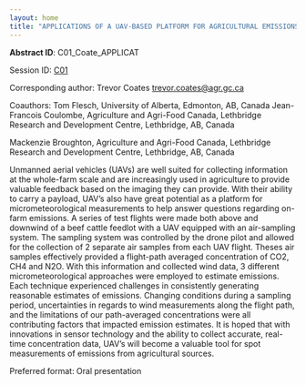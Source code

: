 ```yaml
---
layout: home
title: "APPLICATIONS OF A UAV-BASED PLATFORM FOR AGRICULTURAL EMISSIONS MEASUREMENTS"
---
```



**Abstract ID**: C01_Coate_APPLICAT

Session ID: [C01](.)

Corresponding author: Trevor Coates <a href="mailto:trevor.coates@agr.gc.ca">trevor.coates@agr.gc.ca</a>

Coauthors: Tom Flesch, University of Alberta, Edmonton, AB, Canada
  Jean-Francois Coulombe, Agriculture and Agri-Food Canada, Lethbridge Research and Development Centre, Lethbridge, AB, Canada
 
  Mackenzie Broughton, Agriculture and Agri-Food Canada, Lethbridge Research and Development Centre, Lethbridge, AB, Canada 

Unmanned aerial vehicles (UAVs) are well suited for collecting information at the whole-farm scale and are increasingly used in agriculture to provide valuable feedback based on the imaging they can provide. With their ability to carry a payload, UAV’s also have great potential as a platform for micrometeorological measurements to help answer questions regarding on-farm emissions. A series of test flights were made both above and downwind of a beef cattle feedlot with a UAV equipped with an air-sampling system. The sampling system was controlled by the drone pilot and allowed for the collection of 2 separate air samples from each UAV flight. Theses air samples effectively provided a flight-path averaged concentration of CO2, CH4 and N2O. With this information and collected wind data, 3 different micrometeorological approaches were employed to estimate emissions. Each technique experienced challenges in consistently generating reasonable estimates of emissions. Changing conditions during a sampling period, uncertainties in regards to wind measurements along the flight path, and the limitations of our path-averaged concentrations were all contributing factors that impacted emission estimates. It is hoped that with innovations in sensor technology and the ability to collect accurate, real-time concentration data, UAV’s will become a valuable tool for spot measurements of emissions from agricultural sources.

Preferred format: Oral presentation
